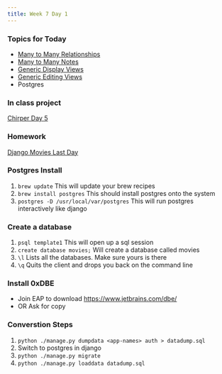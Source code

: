 ```yaml
---
title: Week 7 Day 1
---
```


### Topics for Today
* [Many to Many Relationships](https://docs.djangoproject.com/en/1.8/topics/db/examples/many_to_many/)
* [Many to Many Notes](https://github.com/tiy-lv-python-2015-06/class-notes/blob/master/week7/ManyToMany.ipynb)
* [Generic Display Views](https://docs.djangoproject.com/en/1.8/ref/class-based-views/generic-display/)
* [Generic Editing Views](https://docs.djangoproject.com/en/1.8/ref/class-based-views/generic-editing/)
* Postgres

### In class project
[Chirper Day 5](https://github.com/tiy-lv-python-2015-06/chirper/tree/day5)

### Homework
[Django Movies Last Day](https://github.com/tiy-lv-python-2015-06/django-movies)

### Postgres Install
1. ```brew update``` This will update your brew recipes
2. ```brew install postgres``` This should install postgres onto the system
3. ```postgres -D /usr/local/var/postgres``` This will run postgres interactively like django

### Create a database
1. ```psql template1``` This will open up a sql session
2. ```create database movies;``` Will create a database called movies
3. ```\l``` Lists all the databases.  Make sure yours is there
4. ```\q``` Quits the client and drops you back on the command line

### Install 0xDBE
* Join EAP to download https://www.jetbrains.com/dbe/
* OR Ask for copy

### Converstion Steps
1. ```python ./manage.py dumpdata <app-names> auth > datadump.sql```
2. Switch to postgres in django
3. ```python ./manage.py migrate```
4. ```python ./manage.py loaddata datadump.sql```

